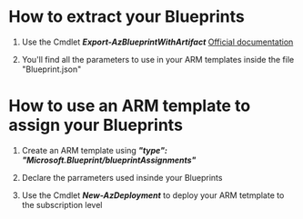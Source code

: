 # How to extract your Blueprints

1. Use the Cmdlet ***Export-AzBlueprintWithArtifact***
[Official documentation](https://docs.microsoft.com/en-us/powershell/module/az.blueprint/export-azblueprintwithartifact?view=azps-3.0.0)

2. You'll find all the parameters to use in your ARM templates inside the file "Blueprint.json"

# How to use an ARM template to assign your Blueprints

1. Create an ARM template using ***"type": "Microsoft.Blueprint/blueprintAssignments"***

2. Declare the parrameters used insinde your Blueprints

3. Use the Cmdlet ***New-AzDeployment*** to deploy your ARM tetmplate to the subscription level